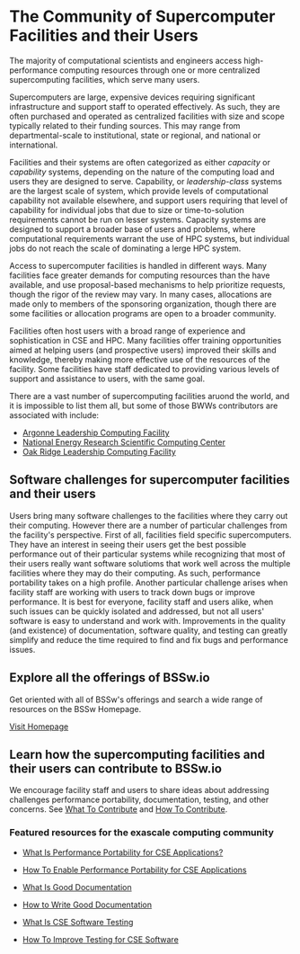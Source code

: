 # The Community of Supercomputer Facilities and their Users

The majority of computational scientists and engineers access high-performance computing resources through one or more centralized supercomputing facilities, which serve many users.

Supercomputers are large, expensive devices requiring significant infrastructure and support staff to operated effectively.  As such, they are often purchased and operated as centralized facilities with size and scope typically related to their funding sources.  This may range from departmental-scale to institutional, state or regional, and national or international.

Facilities and their systems are often categorized as either *capacity* or *capability* systems, depending on the nature of the computing load and users they are designed to serve.  Capability, or *leadership-class* systems are the largest scale of system, which provide levels of computational capability not available elsewhere, and support users requiring that level of capability for individual jobs that due to size or time-to-solution requirements cannot be run on lesser systems.  Capacity systems are designed to support a broader base of users and problems, where computational requirements warrant the use of HPC systems, but individual jobs do not reach the scale of dominating a lerge HPC system.

Access to supercomputer facilities is handled in different ways. Many facilities face greater demands for computing resources than the have available, and use proposal-based mechanisms to help prioritize requests, though the rigor of the review may vary.  In many cases, allocations are made only to members of the sponsoring organization, though there are some facilities or allocation programs are open to a broader community.

Facilities often host users with a broad range of experience and sophistication in CSE and HPC.  Many facilities offer training opportunities aimed at helping users (and prospective users) improved their skills and knowledge, thereby making more effective use of the resources of the facility.  Some facilities have staff dedicated to providing various levels of support and assistance to users, with the same goal.

There are a vast number of supercomputing facilities aruond the world, and it is impossible to list them all, but some of those BWWs contributors are associated with include:
<!---
       These could point to the facility pages proper, or to a BSSw "sub-community" page that makes more specific connections between that facility and BSSw content
--->
- [Argonne Leadership Computing Facility](http://www.alcf.anl.gov/)
- [National Energy Research Scientific Computing Center](http://www.nersc.gov/)
- [Oak Ridge Leadership Computing Facility](https://www.olcf.ornl.gov/)

## Software challenges for supercomputer facilities and their users

Users bring many software challenges to the facilities where they carry out their computing.  However there are a number of particular challenges from the facility's perspective.  First of all, facilities field specific supercomputers.  They have an interest in seeing their users get the best possible performance out of their particular systems while recognizing that most of their users really want software solutioms that work well across the multiple facilities where they may do their computing.  As such, performance portability takes on a high profile.  Another particular challenge arises when facility staff are working with users to track down bugs or improve performance.  It is best for everyone, facility staff and users alike, when such issues can be quickly isolated and addressed, but not all users' software is easy to understand and work with.  Improvements in the quality (and existence) of documentation, software quality, and testing can greatly simplify and reduce the time required to find and fix bugs and performance issues.

## Explore all the offerings of BSSw.io

Get oriented with all of BSSw's offerings and search a wide range of resources on the BSSw Homepage.

[Visit Homepage](../Homepage.md)

## Learn how the supercomputing facilities and their users can  contribute to BSSw.io

We encourage facility staff and users to share ideas about addressing challenges performance portability, documentation, testing, and other concerns. See [What To Contribute](../WhatToContribute.md) and [How To Contribute](../HowToContribute.md).

### Featured resources for the exascale computing community

* [What Is Performance Portability for CSE Applications?](../../CuratedContent/WhatIsPerfPortabilityForCseApps.md)

* [How To Enable Performance Portability for CSE Applications](../../CuratedContent/HowToEnablePerfPortabilityForCseApps.md)

* [What Is Good Documentation](../../CuratedContent/WhatIsGoodDocumentation.md)

* [How to Write Good Documentation](../../CuratedContent/HowToWriteGoodDocumentation.md)

* [What Is CSE Software Testing](../../CuratedContent/WhatIsCseSwTesting.md)

* [How To Improve Testing for CSE Software](../../CuratedContent/HowToImproveTestingForCseSw.md)

<!---
Publish: yes
--->
